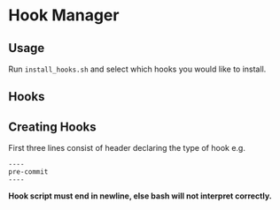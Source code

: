 # Hook Manager

## Usage

Run `install_hooks.sh` and select which hooks you would like to install.

## Hooks

## Creating Hooks

First three lines consist of header declaring the type of hook e.g.

```
----
pre-commit
----
```

**Hook script must end in newline, else bash will not interpret correctly.**
